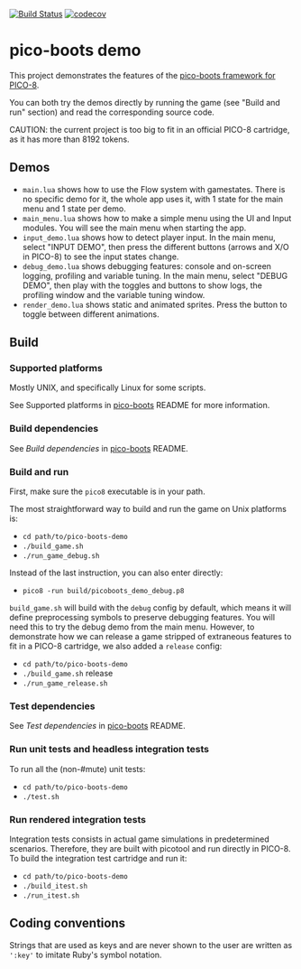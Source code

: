 [![Build Status](https://travis-ci.org/hsandt/pico-boots-demo.svg?branch=master)](https://travis-ci.org/hsandt/pico-boots-demo)
[![codecov](https://codecov.io/gh/hsandt/pico-boots-demo/branch/master/graph/badge.svg)](https://codecov.io/gh/hsandt/pico-boots-demo)

# pico-boots demo

This project demonstrates the features of the [pico-boots framework for PICO-8](https://github.com/hsandt/pico-boots).

You can both try the demos directly by running the game (see "Build and run" section) and read the corresponding source code.

CAUTION: the current project is too big to fit in an official PICO-8 cartridge, as it has more than 8192 tokens.

## Demos

* `main.lua` shows how to use the Flow system with gamestates. There is no specific demo for it, the whole app uses it, with 1 state for the main menu and 1 state per demo.
* `main_menu.lua` shows how to make a simple menu using the UI and Input modules. You will see the main menu when starting the app.
* `input_demo.lua` shows how to detect player input. In the main menu, select "INPUT DEMO", then press the different buttons (arrows and X/O in PICO-8) to see the input states change.
* `debug_demo.lua` shows debugging features: console and on-screen logging, profiling and variable tuning. In the main menu, select "DEBUG DEMO", then play with the toggles and buttons to show logs, the profiling window and the variable tuning window.
* `render_demo.lua` shows static and animated sprites. Press the button to toggle between different animations.

## Build

### Supported platforms

Mostly UNIX, and specifically Linux for some scripts.

See Supported platforms in [pico-boots](https://github.com/hsandt/pico-boots) README for more information.

### Build dependencies

See *Build dependencies* in [pico-boots](https://github.com/hsandt/pico-boots) README.

### Build and run

First, make sure the `pico8` executable is in your path.

The most straightforward way to build and run the game on Unix platforms is:

* `cd path/to/pico-boots-demo`
* `./build_game.sh`
* `./run_game_debug.sh`

Instead of the last instruction, you can also enter directly:
* `pico8 -run build/picoboots_demo_debug.p8`

`build_game.sh` will build with the `debug` config by default, which means it will define preprocessing symbols to preserve debugging features. You will need this to try the debug demo from the main menu. However, to demonstrate how we can release a game stripped of extraneous features to fit in a PICO-8 cartridge, we also added a `release` config:

* `cd path/to/pico-boots-demo`
* `./build_game.sh` release
* `./run_game_release.sh`

### Test dependencies

See *Test dependencies* in [pico-boots](https://github.com/hsandt/pico-boots) README.

### Run unit tests and headless integration tests

To run all the (non-#mute) unit tests:

* `cd path/to/pico-boots-demo`
* `./test.sh`

### Run rendered integration tests

Integration tests consists in actual game simulations in predetermined scenarios. Therefore, they are built with picotool and run directly in PICO-8. To build the integration test cartridge and run it:

* `cd path/to/pico-boots-demo`
* `./build_itest.sh`
* `./run_itest.sh`

## Coding conventions

Strings that are used as keys and are never shown to the user are written as `':key'` to imitate Ruby's symbol notation.
